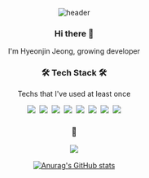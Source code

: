 <div align="center">

![header](https://capsule-render.vercel.app/api?type=transparent&color=&height=70&section=header&text=Hyeonjin%20Jeong&fontSize=40&fontColor=845ef7)

<h3>Hi there 👋</h3>

<p>I'm Hyeonjin Jeong, growing developer</p>

<h3>🛠 Tech Stack 🛠</h3>

<p>Techs that I've used at least once</p>

<p>
  <img src="https://img.shields.io/badge/JavaScript-F7DF1E?style=flat-square&logo=JavaScript&logoColor=white"/></a>&nbsp
  <img src="https://img.shields.io/badge/React-61DAFB?style=flat-square&logo=React&logoColor=white"/></a>&nbsp
  <img src="https://img.shields.io/badge/React_native-66d9e8?style=flat-square&logo=React&logoColor=white"/></a>&nbsp
  <img src="https://img.shields.io/badge/Python-3776AB?style=flat-square&logo=Python&logoColor=white"/></a>&nbsp
  <img src="https://img.shields.io/badge/Java-007396?style=flat-square&logo=Java&logoColor=white"/></a>&nbsp
  <img src="https://img.shields.io/badge/Oracle-F80000?style=flat-square&logo=Oracle&logoColor=white"/>&nbsp
  <img src="https://img.shields.io/badge/Figma-F24E1E?style=flat-square&logo=Figma&logoColor=white"/>&nbsp
  <img src="https://img.shields.io/badge/XD-FF61F6?style=flat-square&logo=AdobeXD&logoColor=white"/>
</p>

<h3>
<p>💬</p>

<a href="mailto:bangawork7@gmail.com" ><img src="https://img.shields.io/badge/Gmail-EA4335?style=flat-square&logo=gmail&logoColor=white"/></a>
</h3>

[![Anurag's GitHub stats](https://github-readme-stats.vercel.app/api?username=nOeulll)](https://github.com/anuraghazra/github-readme-stats)

</div>
